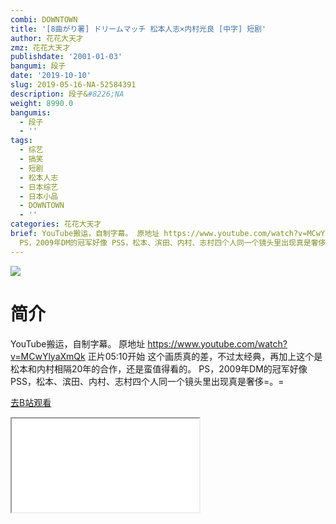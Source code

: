 ```yaml
---
combi: DOWNTOWN
title: '[8曲がり署] ドリームマッチ 松本人志×内村光良 [中字] 短剧'
author: 花花大天才
zmz: 花花大天才
publishdate: '2001-01-03'
bangumi: 段子
date: '2019-10-10'
slug: 2019-05-16-NA-52584391
description: 段子&#8226;NA
weight: 8990.0
bangumis:
  - 段子
  - ''
tags:
  - 综艺
  - 搞笑
  - 短剧
  - 松本人志
  - 日本综艺
  - 日本小品
  - DOWNTOWN
  - ''
categories: 花花大天才
brief: YouTube搬运，自制字幕。 原地址 https://www.youtube.com/watch?v=MCwYlyaXmQk 正片05:10开始 这个画质真的差，不过太经典，再加上这个是松本和内村相隔20年的合作，还是蛮值得看的。
  PS，2009年DM的冠军好像 PSS，松本、滨田、内村、志村四个人同一个镜头里出现真是奢侈=。=
---
```

![](https://raw.githubusercontent.com/tcgriffith/owaraisite/master/static/tmpimg/c4e52a9050f89e99af406b31a4fc5c007f33d722.jpg.480.jpg)
# 简介  
YouTube搬运，自制字幕。
原地址 https://www.youtube.com/watch?v=MCwYlyaXmQk
正片05:10开始  这个画质真的差，不过太经典，再加上这个是松本和内村相隔20年的合作，还是蛮值得看的。
PS，2009年DM的冠军好像
PSS，松本、滨田、内村、志村四个人同一个镜头里出现真是奢侈=。=  

[去B站观看](https://www.bilibili.com/video/av52584391/)
<div class ="resp-container"><iframe class="testiframe" src="//player.bilibili.com/player.html?aid=52584391"", scrolling="no", allowfullscreen="true" > </iframe></div> 
